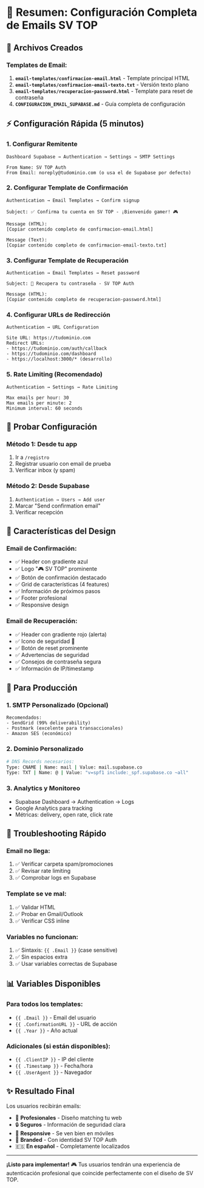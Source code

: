 # 📧 Resumen: Configuración Completa de Emails SV TOP

## 🎯 Archivos Creados

### Templates de Email:
1. **`email-templates/confirmacion-email.html`** - Template principal HTML
2. **`email-templates/confirmacion-email-texto.txt`** - Versión texto plano
3. **`email-templates/recuperacion-password.html`** - Template para reset de contraseña
4. **`CONFIGURACION_EMAIL_SUPABASE.md`** - Guía completa de configuración

## ⚡ Configuración Rápida (5 minutos)

### 1. Configurar Remitente
```
Dashboard Supabase → Authentication → Settings → SMTP Settings

From Name: SV TOP Auth
From Email: noreply@tudominio.com (o usa el de Supabase por defecto)
```

### 2. Configurar Template de Confirmación
```
Authentication → Email Templates → Confirm signup

Subject: ✅ Confirma tu cuenta en SV TOP - ¡Bienvenido gamer! 🎮

Message (HTML): 
[Copiar contenido completo de confirmacion-email.html]

Message (Text):
[Copiar contenido completo de confirmacion-email-texto.txt]
```

### 3. Configurar Template de Recuperación
```
Authentication → Email Templates → Reset password

Subject: 🔑 Recupera tu contraseña - SV TOP Auth

Message (HTML):
[Copiar contenido completo de recuperacion-password.html]
```

### 4. Configurar URLs de Redirección
```
Authentication → URL Configuration

Site URL: https://tudominio.com
Redirect URLs:
- https://tudominio.com/auth/callback
- https://tudominio.com/dashboard
- https://localhost:3000/* (desarrollo)
```

### 5. Rate Limiting (Recomendado)
```
Authentication → Settings → Rate Limiting

Max emails per hour: 30
Max emails per minute: 2
Minimum interval: 60 seconds
```

## 🧪 Probar Configuración

### Método 1: Desde tu app
1. Ir a `/registro`
2. Registrar usuario con email de prueba
3. Verificar inbox (y spam)

### Método 2: Desde Supabase
1. `Authentication → Users → Add user`
2. Marcar "Send confirmation email"
3. Verificar recepción

## 🎨 Características del Design

### Email de Confirmación:
- ✅ Header con gradiente azul
- ✅ Logo "🎮 SV TOP" prominente
- ✅ Botón de confirmación destacado
- ✅ Grid de características (4 features)
- ✅ Información de próximos pasos
- ✅ Footer profesional
- ✅ Responsive design

### Email de Recuperación:
- ✅ Header con gradiente rojo (alerta)
- ✅ Icono de seguridad 🔑
- ✅ Botón de reset prominente
- ✅ Advertencias de seguridad
- ✅ Consejos de contraseña segura
- ✅ Información de IP/timestamp

## 🚀 Para Producción

### 1. SMTP Personalizado (Opcional)
```
Recomendados:
- SendGrid (99% deliverability)
- Postmark (excelente para transaccionales)
- Amazon SES (económico)
```

### 2. Dominio Personalizado
```bash
# DNS Records necesarios:
Type: CNAME | Name: mail | Value: mail.supabase.co
Type: TXT | Name: @ | Value: "v=spf1 include:_spf.supabase.co ~all"
```

### 3. Analytics y Monitoreo
- Supabase Dashboard → Authentication → Logs
- Google Analytics para tracking
- Métricas: delivery, open rate, click rate

## 🔧 Troubleshooting Rápido

### Email no llega:
1. ✅ Verificar carpeta spam/promociones
2. ✅ Revisar rate limiting
3. ✅ Comprobar logs en Supabase

### Template se ve mal:
1. ✅ Validar HTML
2. ✅ Probar en Gmail/Outlook
3. ✅ Verificar CSS inline

### Variables no funcionan:
1. ✅ Sintaxis: `{{ .Email }}` (case sensitive)
2. ✅ Sin espacios extra
3. ✅ Usar variables correctas de Supabase

## 📊 Variables Disponibles

### Para todos los templates:
- `{{ .Email }}` - Email del usuario
- `{{ .ConfirmationURL }}` - URL de acción
- `{{ .Year }}` - Año actual

### Adicionales (si están disponibles):
- `{{ .ClientIP }}` - IP del cliente
- `{{ .Timestamp }}` - Fecha/hora
- `{{ .UserAgent }}` - Navegador

## ✨ Resultado Final

Los usuarios recibirán emails:
- 🎨 **Profesionales** - Diseño matching tu web
- 🔒 **Seguros** - Información de seguridad clara
- 📱 **Responsive** - Se ven bien en móviles
- 🚀 **Branded** - Con identidad SV TOP Auth
- 🇪🇸 **En español** - Completamente localizados

---

**¡Listo para implementar!** 🎮 Tus usuarios tendrán una experiencia de autenticación profesional que coincide perfectamente con el diseño de SV TOP. 